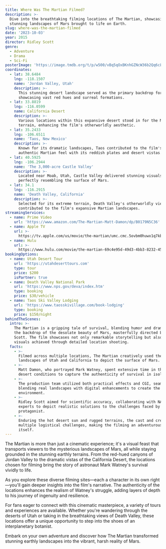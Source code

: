```yaml
---
title: Where Was The Martian Filmed?
description: >-
  Dive into the breathtaking filming locations of The Martian, showcasing the
  stunning landscapes of Mars brought to life on Earth.
slug: where-was-the-martian-filmed
date: '2023-10-03'
year: 2015
director: Ridley Scott
genre:
  - Adventure
  - Drama
  - Sci-Fi
posterImage: 'https://image.tmdb.org/t/p/w500/vBq5qOxBKnhGZNcW36b2Qq6cLDG.jpg'
coordinates:
  - lat: 38.6484
    lng: -118.1507
    name: 'Jordan Valley, Utah'
    description: >-
      This stunning desert landscape served as the primary backdrop for Mars,
      showcasing vast red hues and surreal formations.
  - lat: 33.8819
    lng: -116.0599
    name: California Desert
    description: >-
      Various locations within this expansive desert stood in for the Martian
      terrain, enhancing the film's otherworldly aesthetic.
  - lat: 35.2433
    lng: -106.6511
    name: 'Taos, New Mexico'
    description: >-
      Known for its dramatic landscapes, Taos contributed to the film's
      authentic Martian feel with its reddish plates and desert vistas.
  - lat: 40.5925
    lng: -106.2944
    name: 'The 3,000-acre Castle Valley'
    description: >-
      Located near Moab, Utah, Castle Valley delivered stunning visuals,
      perfectly resembling the surface of Mars.
  - lat: 34.1
    lng: -116.2915
    name: 'Death Valley, California'
    description: >-
      Selected for its extreme terrain, Death Valley's otherworldly views
      contributed to the film's expansive Martian landscapes.
streamingServices:
  - name: Prime Video
    url: 'https://www.amazon.com/The-Martian-Matt-Damon/dp/B0179N5C36'
  - name: Apple TV
    url: >-
      https://tv.apple.com/us/movie/the-martian/umc.cmc.5ovbm0huwx1q7kblsscvhu6cp
  - name: Hulu
    url: >-
      https://www.hulu.com/movie/the-martian-69c4e95d-49d3-4bb3-8232-450d6ab8fd47
bookingOptions:
  - name: Utah Desert Tour
    url: 'https://utahdeserttours.com'
    type: tour
    price: $200
    isPartner: true
  - name: Death Valley National Park
    url: 'https://www.nps.gov/deva/index.htm'
    type: booking
    price: $30/vehicle
  - name: Taos Ski Valley Lodging
    url: 'https://www.taosskivillage.com/book-lodging'
    type: booking
    price: $150/night
behindTheScenes:
  intro: >-
    The Martian is a gripping tale of survival, blending humor and drama against
    the backdrop of the desolate beauty of Mars, masterfully directed by Ridley
    Scott. The film showcases not only remarkable storytelling but also stunning
    visuals achieved through detailed location shooting.
  facts:
    - >-
      Filmed across multiple locations, The Martian creatively used the natural
      landscapes of Utah and California to depict the surface of Mars.
    - >-
      Matt Damon, who portrayed Mark Watney, spent extensive time in the harsh
      desert conditions to capture the authenticity of survival in isolation.
    - >-
      The production team utilized both practical effects and CGI, seamlessly
      blending real landscapes with digital enhancements to create the Martian
      environment.
    - >-
      Ridley Scott aimed for scientific accuracy, collaborating with NASA
      experts to depict realistic solutions to the challenges faced by the
      protagonist.
    - >-
      Enduring the hot desert sun and rugged terrains, the cast and crew faced
      multiple logistical challenges, making the filming an adventurous feat in
      itself.
---
```


<TheMartianGuide />

The Martian is more than just a cinematic experience; it's a visual feast that transports viewers to the mysterious landscapes of Mars, all while staying grounded in the stunning earthly terrains. From the red-hued canyons of Jordan Valley to the dramatic vistas of the California Desert, the locations chosen for filming bring the story of astronaut Mark Watney's survival vividly to life.

As you explore these diverse filming sites—each a character in its own right—you'll gain deeper insights into the film's narrative. The authenticity of the locations enhances the realism of Watney's struggle, adding layers of depth to his journey of ingenuity and resilience.

For fans eager to connect with this cinematic masterpiece, a variety of tours and experiences are available. Whether you're wandering through the deserts of Utah or taking in the breathtaking views of Death Valley, these locations offer a unique opportunity to step into the shoes of an interplanetary botanist.

Embark on your own adventure and discover how The Martian transformed stunning earthly landscapes into the vibrant, harsh reality of Mars.
